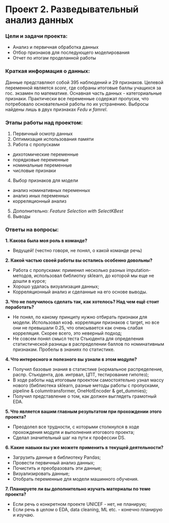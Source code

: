 # Проект 2. Разведывательный анализ данных

### Цели и задачи проекта:
* Анализ и первичная обработка данных
* Отбор признаков для последующего моделирования
* Отчет по итогам проделанной работы

### Краткая информация о данных:
Данные представляют собой 395 наблюдений и 29 признаков. Целевой переменной является *score*, где собраны итоговые баллы учащихся за гос. экзамен по математике.
Оснавная часть данных - категориальные признаки. Практически все переменные содержат пропуски, что потребовало основательной работы по их устранению. Выбросы найдены лишь в двух признаках *Fedu* и *famrel*.

### Этапы работы над проектом:
1) Первичный осмотр данных
2) Оптимизация использования памяти
3) Работа с пропусками
* дихотомические переменные
* порядковые переменные
* номинальные переменные
* числовые признаки
4) Выбор признаков для модели
* анализ номинативных переменных
* анализ иных переменных
* корреляционный анализ
5) Дополнительно: *Feature Selection with SelectKBest*
6) Выводы

### Ответы на вопросы:

**1. Какова была моя роль в команде?**
* Ведущей! (честно говоря, не понял, о какой команде речь)

**2. Какой частью своей работы вы остались особенно довольны?**
* Работа с пропусками: применил несколько разных imputation-методов, использовал библиотку sklearn, до которой мы еще не дошли в курсе;
* Хорошо удалась визуализация данных;
* Корреляционный анализ и сделанные на его основе выводы.

**3. Что не получилось сделать так, как хотелось? Над чем ещё стоит поработать?**
* Не понял, по какому принципу нужно отбирать признаки для модели. Использовал коэф. корреляции признаков с target, но все они не превышали 0.25, что описывается как очень слабая корреляция. Скорее всего, это неверный подход;
* Не совсем понял смысл теста Стьюдента для определения статистической разницы в распределении баллов по номинативным признакам. Пробелы в знаниях по статистике.

**4. Что интересного и полезного вы узнали в этом модуле?**
* Получил базовые знания в статистике (нормальное распределение, распр. Стьюдента, дов. интрвал, ЦПТ, тестирование гипотез);
* В ходе работы над итоговым проектом самостоятельно узнал массу нового (библиотека sklearn, разные методы работы с пропусками, pipeline & columntransformer, OneHotEncoder & get_dummies);
* Получил представление о том, как должен выглядеть грамотный EDA.

**5. Что является вашим главным результатом при прохождении этого проекта?**
* Преодолел все трудности, с которыми столкнулся в ходе прохождения модуля и выполнения итогового проекта;
* Сделал значительный шаг на пути к профессии DS.

**6. Какие навыки вы уже можете применить в текущей деятельности?**
* Загрузить данные в библиотеку Pandas;
* Провести первичный анализ данных;
* Почистить и преобразовать эти данные;
* Визуализировать данные;
* Отобрать переменные для модели машинного обучения.

**7. Планируете ли вы дополнительно изучать материалы по теме проекта?**
* Если речь о конкретном проекте UNICEF - нет, не планирую;
* Если речь в целом о EDA, data cleaning, ML etc. - конечно планирую и изучаю.

